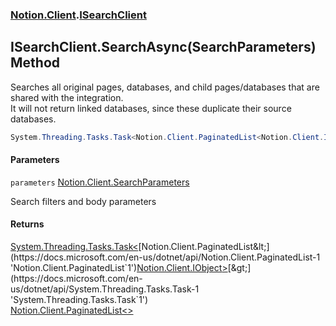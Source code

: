 ### [Notion.Client](Notion.Client.md 'Notion.Client').[ISearchClient](Notion.Client.ISearchClient.md 'Notion.Client.ISearchClient')

## ISearchClient.SearchAsync(SearchParameters) Method

Searches all original pages, databases, and child pages/databases that are shared with the integration.  
It will not return linked databases, since these duplicate their source databases.

```csharp
System.Threading.Tasks.Task<Notion.Client.PaginatedList<Notion.Client.IObject>> SearchAsync(Notion.Client.SearchParameters parameters);
```
#### Parameters

<a name='Notion.Client.ISearchClient.SearchAsync(Notion.Client.SearchParameters).parameters'></a>

`parameters` [Notion.Client.SearchParameters](https://docs.microsoft.com/en-us/dotnet/api/Notion.Client.SearchParameters 'Notion.Client.SearchParameters')

Search filters and body parameters

#### Returns
[System.Threading.Tasks.Task&lt;](https://docs.microsoft.com/en-us/dotnet/api/System.Threading.Tasks.Task-1 'System.Threading.Tasks.Task`1')[Notion.Client.PaginatedList&lt;](https://docs.microsoft.com/en-us/dotnet/api/Notion.Client.PaginatedList-1 'Notion.Client.PaginatedList`1')[Notion.Client.IObject](https://docs.microsoft.com/en-us/dotnet/api/Notion.Client.IObject 'Notion.Client.IObject')[&gt;](https://docs.microsoft.com/en-us/dotnet/api/Notion.Client.PaginatedList-1 'Notion.Client.PaginatedList`1')[&gt;](https://docs.microsoft.com/en-us/dotnet/api/System.Threading.Tasks.Task-1 'System.Threading.Tasks.Task`1')  
[Notion.Client.PaginatedList&lt;&gt;](https://docs.microsoft.com/en-us/dotnet/api/Notion.Client.PaginatedList-1 'Notion.Client.PaginatedList`1')